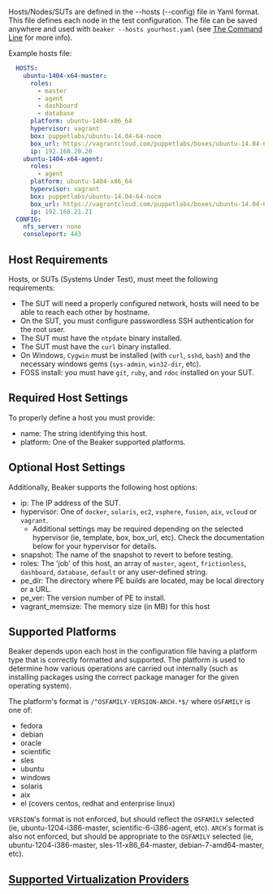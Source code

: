 Hosts/Nodes/SUTs are defined in the --hosts (--config) file in Yaml format. This file defines each node in the test configuration. The file can be saved anywhere and used with `beaker --hosts yourhost.yaml` (see [The Command Line](the_command_line.md) for more info).

Example hosts file:

```yaml
  HOSTS:
    ubuntu-1404-x64-master:
      roles:
        - master
        - agent
        - dashboard
        - database
      platform: ubuntu-1404-x86_64
      hypervisor: vagrant
      box: puppetlabs/ubuntu-14.04-64-nocm
      box_url: https://vagrantcloud.com/puppetlabs/boxes/ubuntu-14.04-64-nocm
      ip: 192.168.20.20
    ubuntu-1404-x64-agent:
      roles:
        - agent
      platform: ubuntu-1404-x86_64
      hypervisor: vagrant
      box: puppetlabs/ubuntu-14.04-64-nocm
      box_url: https://vagrantcloud.com/puppetlabs/boxes/ubuntu-14.04-64-nocm
      ip: 192.168.21.21
  CONFIG:
    nfs_server: none
    consoleport: 443
```

## Host Requirements

Hosts, or SUTs (Systems Under Test), must meet the following requirements:

* The SUT will need a properly configured network, hosts will need to be able to reach each other by hostname.
* On the SUT, you must configure passwordless SSH authentication for the root user.
* The SUT must have the `ntpdate` binary installed.
* The SUT must have the `curl` binary installed.
* On Windows, `Cygwin` must be installed (with `curl`, `sshd`, `bash`) and the necessary windows gems (`sys-admin`, `win32-dir`, etc).
* FOSS install: you must have `git`, `ruby`, and `rdoc` installed on your SUT.

## Required Host Settings

To properly define a host you must provide:

* name: The string identifying this host.
* platform: One of the Beaker supported platforms.

## Optional Host Settings

Additionally, Beaker supports the following host options:

* ip: The IP address of the SUT.
* hypervisor: One of `docker`, `solaris`, `ec2`, `vsphere`, `fusion`, `aix`, `vcloud` or `vagrant`.
  * Additional settings may be required depending on the selected hypervisor (ie, template, box, box_url, etc).  Check the documentation below for your hypervisor for details.
* snapshot: The name of the snapshot to revert to before testing.
* roles: The 'job' of this host, an array of `master`, `agent`, `frictionless`, `dashboard`, `database`, `default` or any user-defined string.
* pe_dir: The directory where PE builds are located, may be local directory or a URL.
* pe_ver: The version number of PE to install.
* vagrant_memsize: The memory size (in MB) for this host

## Supported Platforms

Beaker depends upon each host in the configuration file having a platform type that is correctly formatted and supported.  The platform is used to determine how various operations are carried out internally (such as installing packages using the correct package manager for the given operating system).

The platform's format is `/^OSFAMILY-VERSION-ARCH.*$/` where `OSFAMILY` is one of:

* fedora
* debian
* oracle
* scientific
* sles
* ubuntu
* windows
* solaris
* aix
* el (covers centos, redhat and enterprise linux)

`VERSION`'s format is not enforced, but should reflect the `OSFAMILY` selected (ie, ubuntu-1204-i386-master, scientific-6-i386-agent, etc).  `ARCH`'s format is also not enforced, but should be appropriate to the `OSFAMILY` selected (ie, ubuntu-1204-i386-master, sles-11-x86_64-master, debian-7-amd64-master, etc).

## [Supported Virtualization Providers](../how_to/hypervisors/README.md#external-hypervisors)
